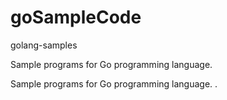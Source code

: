 # goSampleCode

golang-samples

Sample programs for Go programming language.

Sample programs for Go programming language. .
